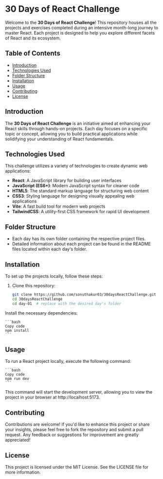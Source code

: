 # 30 Days of React Challenge

Welcome to the **30 Days of React Challenge**! This repository houses all the projects and exercises completed during an intensive month-long journey to master React. Each project is designed to help you explore different facets of React and its ecosystem.

## Table of Contents

- [Introduction](#introduction)
- [Technologies Used](#technologies-used)
- [Folder Structure](#folder-structure)
- [Installation](#installation)
- [Usage](#usage)
- [Contributing](#contributing)
- [License](#license)

## Introduction

The **30 Days of React Challenge** is an initiative aimed at enhancing your React skills through hands-on projects. Each day focuses on a specific topic or concept, allowing you to build practical applications while solidifying your understanding of React fundamentals.

## Technologies Used

This challenge utilizes a variety of technologies to create dynamic web applications:

- **React**: A JavaScript library for building user interfaces
- **JavaScript (ES6+)**: Modern JavaScript syntax for cleaner code
- **HTML5**: The standard markup language for structuring web content
- **CSS3**: Styling language for designing visually appealing web applications
- **Vite**: A fast build tool for modern web projects
- **TailwindCSS**: A utility-first CSS framework for rapid UI development

## Folder Structure

- Each day has its own folder containing the respective project files.
- Detailed information about each project can be found in the README files located within each day's folder.

## Installation

To set up the projects locally, follow these steps:

1. Clone this repository:
   ```bash
   git clone https://github.com/sonuthakur03/30daysReactChallenge.git
   cd 30daysReactChallenge
   cd day-01  # replace with the desired day's folder
   ```
Install the necessary dependencies:
    
    ```bash
    Copy code
    npm install
    ```

## Usage
To run a React project locally, execute the following command:

    ```bash
    Copy code
    npm run dev
    ```
This command will start the development server, allowing you to view the project in your browser at http://localhost:5173.

## Contributing
Contributions are welcome! If you'd like to enhance this project or share your insights, please feel free to fork the repository and submit a pull request. Any feedback or suggestions for improvement are greatly appreciated!

## License
This project is licensed under the MIT License. See the LICENSE file for more information.
